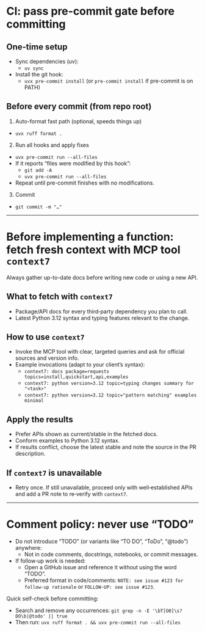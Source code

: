 # CI: pass pre-commit gate before committing

## One-time setup
- Sync dependencies (uv):
  - `uv sync`
- Install the git hook:
  - `uvx pre-commit install` (or `pre-commit install` if pre-commit is on PATH)

## Before every commit (from repo root)
1) Auto-format fast path (optional, speeds things up)
- `uvx ruff format .`

2) Run all hooks and apply fixes
- `uvx pre-commit run --all-files`
- If it reports “files were modified by this hook”:
  - `git add -A`
  - `uvx pre-commit run --all-files`
- Repeat until pre-commit finishes with no modifications.

3) Commit
- `git commit -m "…"`

---

# Before implementing a function: fetch fresh context with MCP tool `context7`

Always gather up-to-date docs before writing new code or using a new API.

## What to fetch with `context7`
- Package/API docs for every third‑party dependency you plan to call.
- Latest Python 3.12 syntax and typing features relevant to the change.

## How to use `context7`
- Invoke the MCP tool with clear, targeted queries and ask for official sources and version info.
- Example invocations (adapt to your client’s syntax):
  - `context7: docs package=requests topics=install,quickstart,api,examples`
  - `context7: python version=3.12 topic=typing changes summary for "<task>"`
  - `context7: python version=3.12 topic="pattern matching" examples minimal`

## Apply the results
- Prefer APIs shown as current/stable in the fetched docs.
- Conform examples to Python 3.12 syntax.
- If results conflict, choose the latest stable and note the source in the PR description.

## If `context7` is unavailable
- Retry once. If still unavailable, proceed only with well‑established APIs and add a PR note to re‑verify with `context7`.

---

# Comment policy: never use “TODO”

- Do not introduce “TODO” (or variants like “TO DO”, “ToDo”, “@todo”) anywhere:
  - Not in code comments, docstrings, notebooks, or commit messages.
- If follow‑up work is needed:
  - Open a GitHub issue and reference it without using the word “TODO”.
  - Preferred format in code/comments: `NOTE: see issue #123 for follow‑up rationale` or `FOLLOW‑UP: see issue #123`.

Quick self-check before committing:
- Search and remove any occurrences: `git grep -n -E '\bT[O0]\s?DO\b|@todo' || true`
- Then run: `uvx ruff format . && uvx pre-commit run --all-files`